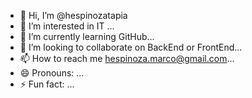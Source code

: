 - 👋 Hi, I’m @hespinozatapia
- 👀 I’m interested in IT ...
- 🌱 I’m currently learning GitHub...
- 💞️ I’m looking to collaborate on BackEnd or FrontEnd...
- 📫 How to reach me hespinoza.marco@gmail.com...
- 😄 Pronouns: ...
- ⚡ Fun fact: ...

<!---
hespinozatapia/hespinozatapia is a ✨ special ✨ repository because its `README.md` (this file) appears on your GitHub profile.
You can click the Preview link to take a look at your changes.
--->
